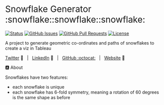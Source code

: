 <h1 style="font-weight:normal">
  Snowflake Generator :snowflake::snowflake::snowflake:
</h1>


[![Status](https://img.shields.io/badge/status-active-success.svg)]() [![GitHub Issues](https://img.shields.io/github/issues/wjsutton/snowflake_generator.svg)](https://github.com/wjsutton/snowflake_generator/issues) [![GitHub Pull Requests](https://img.shields.io/github/issues-pr/wjsutton/snowflake_generator.svg)](https://github.com/wjsutton/snowflake_generator/pulls) [![License](https://img.shields.io/badge/license-MIT-blue.svg)](/LICENSE)

A project to generate geometric co-ordinates and paths of snowflakes to create a viz in Tableau

[Twitter][Twitter] :speech_balloon:&nbsp;&nbsp;&nbsp;|&nbsp;&nbsp;&nbsp;[LinkedIn][LinkedIn] :necktie:&nbsp;&nbsp;&nbsp;|&nbsp;&nbsp;&nbsp;[GitHub :octocat:][GitHub]&nbsp;&nbsp;&nbsp;|&nbsp;&nbsp;&nbsp;[Website][Website] :link:


<!--
Quick Link 
-->

[Twitter]:https://twitter.com/WJSutton12
[LinkedIn]:https://www.linkedin.com/in/will-sutton-14711627/
[GitHub]:https://github.com/wjsutton
[Website]:https://wjsutton.github.io/

:a: About

Snowflakes have two features:
- each snowflake is unique
- each snowflake has 6-fold symmetry, meaning a rotation of 60 degrees is the same shape as before 
